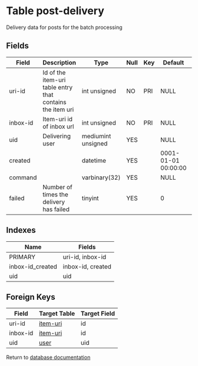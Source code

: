 Table post-delivery
===========

Delivery data for posts for the batch processing

Fields
------

| Field    | Description                                               | Type               | Null | Key | Default             | Extra |
| -------- | --------------------------------------------------------- | ------------------ | ---- | --- | ------------------- | ----- |
| uri-id   | Id of the item-uri table entry that contains the item uri | int unsigned       | NO   | PRI | NULL                |       |
| inbox-id | Item-uri id of inbox url                                  | int unsigned       | NO   | PRI | NULL                |       |
| uid      | Delivering user                                           | mediumint unsigned | YES  |     | NULL                |       |
| created  |                                                           | datetime           | YES  |     | 0001-01-01 00:00:00 |       |
| command  |                                                           | varbinary(32)      | YES  |     | NULL                |       |
| failed   | Number of times the delivery has failed                   | tinyint            | YES  |     | 0                   |       |

Indexes
------------

| Name             | Fields            |
| ---------------- | ----------------- |
| PRIMARY          | uri-id, inbox-id  |
| inbox-id_created | inbox-id, created |
| uid              | uid               |

Foreign Keys
------------

| Field | Target Table | Target Field |
|-------|--------------|--------------|
| uri-id | [item-uri](help/database/db_item-uri) | id |
| inbox-id | [item-uri](help/database/db_item-uri) | id |
| uid | [user](help/database/db_user) | uid |

Return to [database documentation](help/database)
